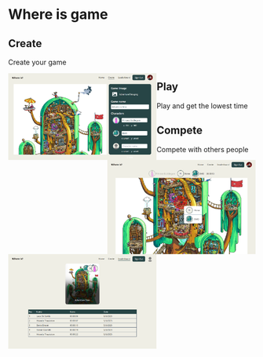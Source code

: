 # Where is game

## Create

<div>
  <p>Create your game</p>
  <img alt="Create" src="https://github.com/fvckDesa/where-is-game/blob/assets/create.png" width="60%" height="30%" align="left" />
</div>

## Play

<div>
  <img alt="Play" src="https://github.com/fvckDesa/where-is-game/blob/assets/play.png" width="60%"  height="30%" align="right" />
  <p>Play and get the lowest time</p>
</div>

## Compete

<div>
  <p>Compete with others people</p>
  <img alt="Compete" src="https://github.com/fvckDesa/where-is-game/blob/assets/compete.png" width="60%"  height="30%" align="left" />
</div>
